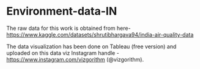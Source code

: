 # Environment-data-IN

The raw data for this work is obtained from here- https://www.kaggle.com/datasets/shrutibhargava94/india-air-quality-data


The data visualization has been done on Tableau (free version) and uploaded on this data viz Instagram handle - https://www.instagram.com/vizgorithm (@vizgorithm).
